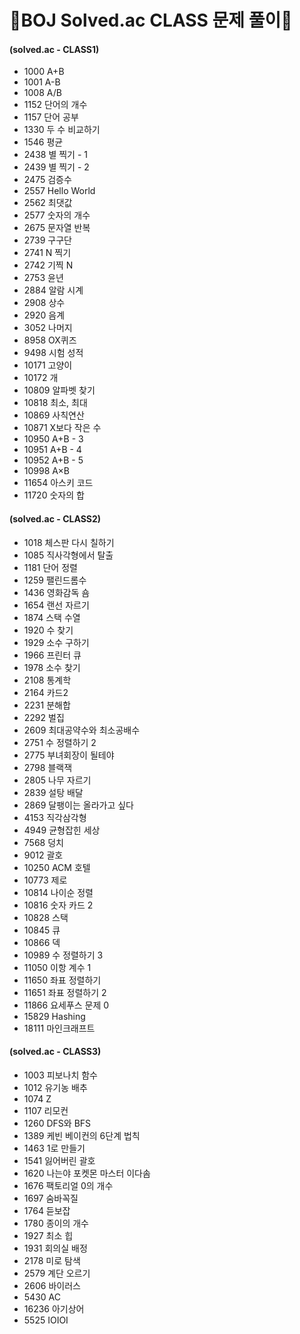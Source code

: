  


# 🎯BOJ Solved.ac CLASS 문제 풀이🎯

#### (solved.ac - CLASS1)

  - 1000 A+B
  - 1001 A-B
  - 1008 A/B
  - 1152 단어의 개수
  - 1157 단어 공부
  - 1330 두 수 비교하기
  - 1546 평균
  - 2438 별 찍기 - 1
  - 2439 별 찍기 - 2
  - 2475 검증수
  - 2557 Hello World
  - 2562 최댓값
  - 2577 숫자의 개수
  - 2675 문자열 반복
  - 2739 구구단
  - 2741 N 찍기
  - 2742 기찍 N
  - 2753 윤년
  - 2884 알람 시계
  - 2908 상수
  - 2920 음계
  - 3052 나머지
  - 8958 OX퀴즈
  - 9498 시험 성적
  - 10171 고양이
  - 10172 개
  - 10809 알파벳 찾기
  - 10818 최소, 최대
  - 10869 사칙연산
  - 10871 X보다 작은 수
  - 10950 A+B - 3
  - 10951 A+B - 4
  - 10952 A+B - 5
  - 10998 A×B
  - 11654 아스키 코드
  - 11720 숫자의 합
 
#### (solved.ac - CLASS2)
  - 1018 체스판 다시 칠하기
  - 1085 직사각형에서 탈출
  - 1181 단어 정렬
  - 1259 팰린드롬수
  - 1436 영화감독 숌
  - 1654 랜선 자르기
  - 1874 스택 수열
  - 1920 수 찾기
  - 1929 소수 구하기
  - 1966 프린터 큐
  - 1978 소수 찾기
  - 2108 통계학
  - 2164 카드2
  - 2231 분해합
  - 2292 벌집
  - 2609 최대공약수와 최소공배수
  - 2751 수 정렬하기 2
  - 2775 부녀회장이 될테야
  - 2798 블랙잭
  - 2805 나무 자르기
  - 2839 설탕 배달
  - 2869 달팽이는 올라가고 싶다
  - 4153 직각삼각형
  - 4949 균형잡힌 세상
  - 7568 덩치
  - 9012 괄호
  - 10250 ACM 호텔
  - 10773 제로
  - 10814 나이순 정렬
  - 10816 숫자 카드 2
  - 10828 스택
  - 10845 큐
  - 10866 덱
  - 10989 수 정렬하기 3
  - 11050 이항 계수 1
  - 11650 좌표 정렬하기
  - 11651 좌표 정렬하기 2
  - 11866 요세푸스 문제 0
  - 15829 Hashing
  - 18111 마인크래프트
  
#### (solved.ac - CLASS3)
  - 1003 피보나치 함수
  - 1012 유기농 배추
  - 1074 Z
  - 1107 리모컨
  - 1260 DFS와 BFS
  - 1389 케빈 베이컨의 6단계 법칙
  - 1463 1로 만들기
  - 1541 잃어버린 괄호
  - 1620 나는야 포켓몬 마스터 이다솜
  - 1676 팩토리얼 0의 개수
  - 1697 숨바꼭질
  - 1764 듣보잡
  - 1780 종이의 개수
  - 1927 최소 힙
  - 1931 회의실 배정
  - 2178 미로 탐색
  - 2579 계단 오르기
  - 2606 바이러스
  - 5430 AC
  - 16236 아기상어
  - 5525 IOIOI
